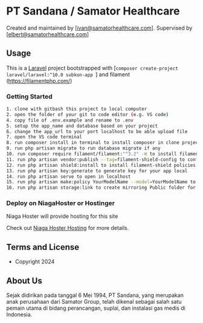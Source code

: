 # PT Sandana / Samator Healthcare

Created and maintained by [ivan@samatorhealthcare.com].
Supervised by [elbert@samatorhealthcare.com]

## Usage

This is a [Laravel](https://laravel.com/) project bootstrapped with [`composer create-project laravel/laravel:^10.0 subkon-app `] and filament (https://filamentphp.com/)

### Getting Started
```bash
1. clone with gitbash this project to local computer
2. open the folder of your git to code editor (e.g. VS code)
4. copy file of .env.example and rename to .env
5. setup the app_name and database based on your project
6. change the app_url to your port localhost to be able upload file
7. open the VS code terminal
8. run composer install in terminal to install composer in clone project
9. run php artisan migrate to run database migrate if any
10. run composer require filament/filament:"^3.2" -W to install filament
11. run php artisan vendor:publish --tag=filament-shield-config to config vendor 
12. run php artisan shield:install to install filament-shield policies
13. run php artisan key:generate to generate key for your app local
14. run php artisan serve to open in localhost
15. run php artisan make:policy YourModelName --model=YourModelName to add filament policy access
16. run php artisan storage:link to create mirroring Public folder for upload docs function
```

### Deploy on NiagaHoster or Hostinger

Niaga Hoster will provide hosting for this site

Check out [Niaga Hoster Hosting](https://www.niagahoster.co.id/) for more details.

## Terms and License

- Copyright 2024

## About Us

Sejak didirikan pada tanggal 6 Mei 1994, PT Sandana, yang merupakan anak perusahaan dari Samator Group, telah dikenal sebagai salah satu pemain utama di bidang perancangan, suplai, dan instalasi gas medis di Indonesia.
